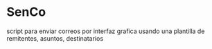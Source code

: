 # SenCo
script para enviar correos por interfaz grafica usando una plantilla de remitentes, asuntos, destinatarios
